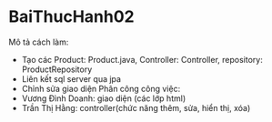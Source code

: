 # BaiThucHanh02
 
Mô tả cách làm:
- Tạo các Product: Product.java, Controller: Controller, repository: ProductRepository
- Liên kết sql server qua jpa
- Chỉnh sửa giao diện
Phân công công việc:
- Vương Đình Doanh: giao diện (các lớp html)
- Trần Thị Hằng: controller(chức năng thêm, sửa, hiển thị, xóa)
